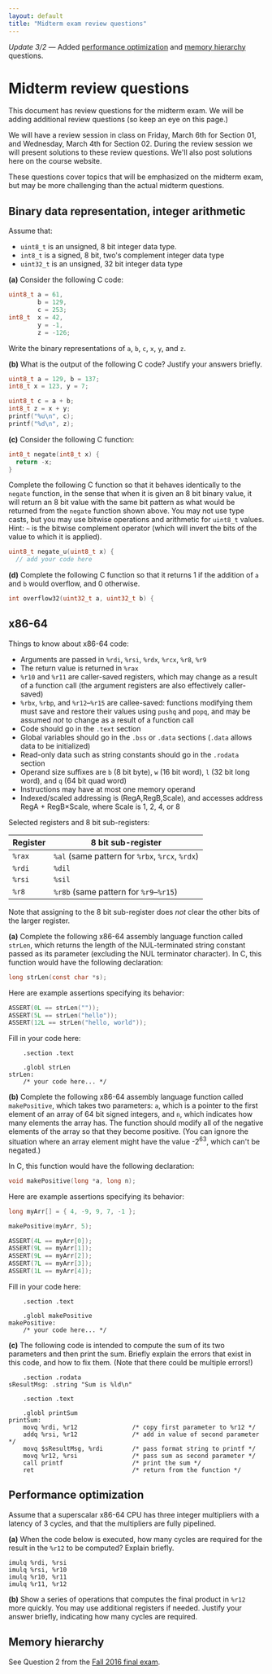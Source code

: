 ```yaml
---
layout: default
title: "Midterm exam review questions"
---
```


*Update 3/2* — Added [performance optimization](#performance-optimization) and [memory hierarchy](#memory-hierarchy) questions.

# Midterm review questions

This document has review questions for the midterm exam.  We will be adding additional review questions (so keep an eye on this page.)

We will have a review session in class on Friday, March 6th for Section 01, and Wednesday, March 4th for Section 02.  During the review session we will present solutions to these review questions.  We'll also post solutions here on the course website.

These questions cover topics that will be emphasized on the midterm exam, but may be more challenging than the actual midterm questions.

## Binary data representation, integer arithmetic

Assume that:

* `uint8_t` is an unsigned, 8 bit integer data type.
* `int8_t` is a signed, 8 bit, two's complement integer data type
* `uint32_t` is an unsigned, 32 bit integer data type

**(a)** Consider the following C code:

```c
uint8_t a = 61,
        b = 129,
        c = 253;
int8_t  x = 42,
        y = -1,
        z = -126;
```

Write the binary representations of `a`, `b`, `c`, `x`, `y`, and `z`.

**(b)** What is the output of the following C code? Justify your answers briefly.

```c
uint8_t a = 129, b = 137;
int8_t x = 123, y = 7;

uint8_t c = a + b;
int8_t z = x + y;
printf("%u\n", c);
printf("%d\n", z);
```

**(c)** Consider the following C function:

```c
int8_t negate(int8_t x) {
  return -x;
}
```

Complete the following C function so that it behaves identically to the `negate` function, in the sense that when it is given an 8 bit binary value, it will return an 8 bit value with the same bit pattern as what would be returned from the `negate` function shown above.  You may not use type casts, but you may use bitwise operations and arithmetic for `uint8_t` values.  Hint: `~` is the bitwise complement operator (which will invert the bits of the value to which it is applied).

```c
uint8_t negate_u(uint8_t x) {
  // add your code here
```

**(d)** Complete the following C function so that it returns 1 if the addition of `a` and `b` would overflow, and 0 otherwise.

```c
int overflow32(uint32_t a, uint32_t b) {
```

## x86-64

Things to know about x86-64 code:

* Arguments are passed in `%rdi`, `%rsi`, `%rdx`, `%rcx`, `%r8`, `%r9`
* The return value is returned in `%rax`
* `%r10` and `%r11` are caller-saved registers, which may change as a result of a function call (the argument registers are also effectively caller-saved)
* `%rbx`, `%rbp`, and `%r12`–`%r15` are callee-saved: functions modifying them must save and restore their values using `pushq` and `popq`, and may be assumed *not* to change as a result of a function call 
* Code should go in the `.text` section
* Global variables should go in the `.bss` or `.data` sections (`.data` allows data to be initialized)
* Read-only data such as string constants should go in the `.rodata` section
* Operand size suffixes are `b` (8 bit byte), `w` (16 bit word), `l` (32 bit long word), and `q` (64 bit quad word)
* Instructions may have at most one memory operand
* Indexed/scaled addressing is (RegA,RegB,Scale), and accesses address RegA + RegB×Scale, where Scale is 1, 2, 4, or 8

Selected registers and 8 bit sub-registers:

Register | 8 bit sub-register
-------- | -----------------------------------------------
`%rax`   | `%al` (same pattern for `%rbx`, `%rcx`, `%rdx`)
`%rdi`   | `%dil`
`%rsi`   | `%sil`
`%r8`    | `%r8b` (same pattern for `%r9`–`%r15`)

Note that assigning to the 8 bit sub-register does *not* clear the other bits of the larger register.

**(a)** Complete the following x86-64 assembly language function called `strLen`, which returns the length of the NUL-terminated string constant passed as its parameter (excluding the NUL terminator character).  In C, this function would have the following declaration:

```c
long strLen(const char *s);
```

Here are example assertions specifying its behavior:

```c
ASSERT(0L == strLen(""));
ASSERT(5L == strLen("hello"));
ASSERT(12L == strLen("hello, world"));
```

Fill in your code here:

```
	.section .text

	.globl strLen
strLen:
	/* your code here... */
```

**(b)** Complete the following x86-64 assembly language function called `makePositive`, which takes two parameters: `a`, which is a pointer to the first element of an array of 64 bit signed integers, and `n`, which indicates how many elements the array has.  The function should modify all of the negative elements of the array so that they become positive. (You can ignore the situation where an array element might have the value -2<sup>63</sup>, which can't be negated.)

In C, this function would have the following declaration:

```c
void makePositive(long *a, long n);
```

Here are example assertions specifying its behavior:

```c
long myArr[] = { 4, -9, 9, 7, -1 };

makePositive(myArr, 5);

ASSERT(4L == myArr[0]);
ASSERT(9L == myArr[1]);
ASSERT(9L == myArr[2]);
ASSERT(7L == myArr[3]);
ASSERT(1L == myArr[4]);
```

Fill in your code here:

```
	.section .text

	.globl makePositive
makePositive:
	/* your code here... */
```

**(c)** The following code is intended to compute the sum of its two parameters and then print the sum.  Briefly explain the errors that exist in this code, and how to fix them.  (Note that there could be multiple errors!)

```
	.section .rodata
sResultMsg: .string "Sum is %ld\n"

	.section .text

	.globl printSum
printSum:
	movq %rdi, %r12               /* copy first parameter to %r12 */
	addq %rsi, %r12               /* add in value of second parameter */
	movq $sResultMsg, %rdi        /* pass format string to printf */
	movq %r12, %rsi               /* pass sum as second parameter */
	call printf                   /* print the sum */
	ret                           /* return from the function */
```

## Performance optimization

Assume that a superscalar x86-64 CPU has three integer multipliers with a latency of 3 cycles, and that the multipliers are fully pipelined.

**(a)** When the code below is executed, how many cycles are required for the result in the `%r12` to be computed? Explain briefly.

```
imulq %rdi, %rsi
imulq %rsi, %r10
imulq %r10, %r11
imulq %r11, %r12
```

**(b)** Show a series of operations that computes the final product in `%r12` more quickly. You may use additional registers if needed.  Justify your answer briefly, indicating how many cycles are required.

## Memory hierarchy

See Question 2 from the [Fall 2016 final exam](https://www.cs.jhu.edu/~phi/csf/final2016.pdf).
